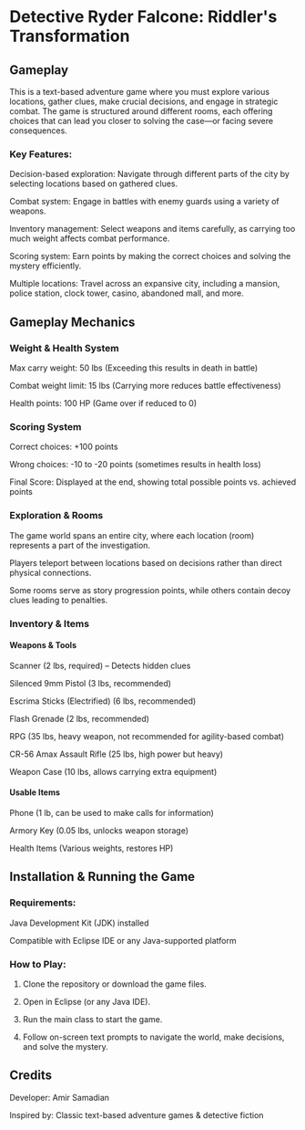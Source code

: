 # Detective Ryder Falcone: Riddler's Transformation

## Gameplay

This is a text-based adventure game where you must explore various locations, gather clues, make crucial decisions, and engage in strategic combat. The game is structured around different rooms, each offering choices that can lead you closer to solving the case—or facing severe consequences.

### Key Features:

Decision-based exploration: Navigate through different parts of the city by selecting locations based on gathered clues.

Combat system: Engage in battles with enemy guards using a variety of weapons.

Inventory management: Select weapons and items carefully, as carrying too much weight affects combat performance.

Scoring system: Earn points by making the correct choices and solving the mystery efficiently.

Multiple locations: Travel across an expansive city, including a mansion, police station, clock tower, casino, abandoned mall, and more.

## Gameplay Mechanics

### Weight & Health System

Max carry weight: 50 lbs (Exceeding this results in death in battle)

Combat weight limit: 15 lbs (Carrying more reduces battle effectiveness)

Health points: 100 HP (Game over if reduced to 0)

### Scoring System

Correct choices: +100 points

Wrong choices: -10 to -20 points (sometimes results in health loss)

Final Score: Displayed at the end, showing total possible points vs. achieved points

### Exploration & Rooms

The game world spans an entire city, where each location (room) represents a part of the investigation.

Players teleport between locations based on decisions rather than direct physical connections.

Some rooms serve as story progression points, while others contain decoy clues leading to penalties.


### Inventory & Items

#### Weapons & Tools

Scanner (2 lbs, required) – Detects hidden clues

Silenced 9mm Pistol (3 lbs, recommended)

Escrima Sticks (Electrified) (6 lbs, recommended)

Flash Grenade (2 lbs, recommended)

RPG (35 lbs, heavy weapon, not recommended for agility-based combat)

CR-56 Amax Assault Rifle (25 lbs, high power but heavy)

Weapon Case (10 lbs, allows carrying extra equipment)

#### Usable Items

Phone (1 lb, can be used to make calls for information)

Armory Key (0.05 lbs, unlocks weapon storage)

Health Items (Various weights, restores HP)

## Installation & Running the Game

### Requirements:

Java Development Kit (JDK) installed

Compatible with Eclipse IDE or any Java-supported platform

### How to Play:

1. Clone the repository or download the game files.

2. Open in Eclipse (or any Java IDE).

3. Run the main class to start the game.

4. Follow on-screen text prompts to navigate the world, make decisions, and solve the mystery.

## Credits

Developer: Amir Samadian

Inspired by: Classic text-based adventure games & detective fiction





